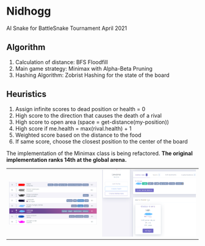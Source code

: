 # Nidhogg
AI Snake for BattleSnake Tournament April 2021

## Algorithm
1. Calculation of distance: BFS Floodfill
2. Main game strategy: Minimax with Alpha-Beta Pruning
3. Hashing Algorithm:  Zobrist Hashing for the state of the board

## Heuristics
1. Assign infinite scores to dead position or health = 0
2. High score to the direction that causes the death of a rival
3. High score to open area (space = get-distance(my-position))
4. High score if me.health = max(rival.health) + 1
5. Weighted score based on the distance to the food
6. If same score, choose the closest position to the center of the board

The implementation of the Minimax class is being refactored. **The original implementation ranks 14th at the global arena.**

|||
|-----|-----|
|![](14th.png) | ![](14th_.png)|
